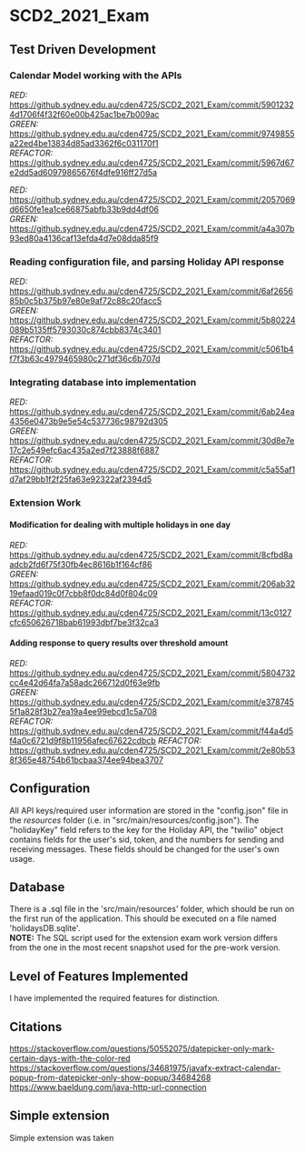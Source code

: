 # SCD2_2021_Exam

## Test Driven Development
### Calendar Model working with the APIs
*RED:* https://github.sydney.edu.au/cden4725/SCD2_2021_Exam/commit/59012324d1706f4f32f60e00b425ac1be7b009ac  
*GREEN:* https://github.sydney.edu.au/cden4725/SCD2_2021_Exam/commit/9749855a22ed4be13834d85ad3362f6c031170f1  
*REFACTOR:* https://github.sydney.edu.au/cden4725/SCD2_2021_Exam/commit/5967d67e2dd5ad60979865676f4dfe916ff27d5a

*RED:* https://github.sydney.edu.au/cden4725/SCD2_2021_Exam/commit/2057069d6650fe1ea1ce66875abfb33b9dd4df06  
*GREEN:* https://github.sydney.edu.au/cden4725/SCD2_2021_Exam/commit/a4a307b93ed80a4136caf13efda4d7e08dda85f9

### Reading configuration file, and parsing Holiday API response
*RED:* https://github.sydney.edu.au/cden4725/SCD2_2021_Exam/commit/6af265685b0c5b375b97e80e9af72c88c20facc5  
*GREEN:* https://github.sydney.edu.au/cden4725/SCD2_2021_Exam/commit/5b80224089b5135ff5793030c874cbb8374c3401  
*REFACTOR:* https://github.sydney.edu.au/cden4725/SCD2_2021_Exam/commit/c5061b4f7f3b63c4979465980c271df36c6b707d

### Integrating database into implementation
*RED:* https://github.sydney.edu.au/cden4725/SCD2_2021_Exam/commit/6ab24ea4356e0473b9e5e54c537736c98792d305  
*GREEN:* https://github.sydney.edu.au/cden4725/SCD2_2021_Exam/commit/30d8e7e17c2e549efc6ac435a2ed7f23888f6887  
*REFACTOR:* https://github.sydney.edu.au/cden4725/SCD2_2021_Exam/commit/c5a55af1d7af29bb1f2f25fa63e92322af2394d5 

### Extension Work
#### Modification for dealing with multiple holidays in one day
*RED:* https://github.sydney.edu.au/cden4725/SCD2_2021_Exam/commit/8cfbd8aadcb2fd6f75f30fb4ec8616b1f164cf86  
*GREEN:* https://github.sydney.edu.au/cden4725/SCD2_2021_Exam/commit/206ab3219efaad019c0f7cbb8f0dc84d0f804c09  
*REFACTOR:* https://github.sydney.edu.au/cden4725/SCD2_2021_Exam/commit/13c0127cfc650626718bab61993dbf7be3f32ca3

#### Adding response to query results over threshold amount
*RED:* https://github.sydney.edu.au/cden4725/SCD2_2021_Exam/commit/5804732cc4e42d64fa7a58adc266712d0f63e9fb  
*GREEN:* https://github.sydney.edu.au/cden4725/SCD2_2021_Exam/commit/e3787455f1a828f3b27ea19a4ee99ebcd1c5a708  
*REFACTOR:* https://github.sydney.edu.au/cden4725/SCD2_2021_Exam/commit/f44a4d5f4a0c6721d9f8b11956afec67622cdbcb
*REFACTOR:* https://github.sydney.edu.au/cden4725/SCD2_2021_Exam/commit/2e80b538f365e48754b61bcbaa374ee94bea3707

## Configuration
All API keys/required user information are stored in the "config.json" file in the *resources* folder
(i.e. in "src/main/resources/config.json"). The "holidayKey" field refers to the key for the Holiday API,
the "twilio" object contains fields for the user's sid, token, and the numbers for sending and receiving
messages. These fields should be changed for the user's own usage.

## Database
There is a .sql file in the 'src/main/resources' folder, which should be run on the first run of the application.
This should be executed on a file named 'holidaysDB.sqlite'.  
**NOTE:** The SQL script used for the extension exam work version differs from the one in the most recent snapshot
used for the pre-work version.

## Level of Features Implemented
I have implemented the required features for distinction. 

## Citations
https://stackoverflow.com/questions/50552075/datepicker-only-mark-certain-days-with-the-color-red  
https://stackoverflow.com/questions/34681975/javafx-extract-calendar-popup-from-datepicker-only-show-popup/34684268  
https://www.baeldung.com/java-http-url-connection

## Simple extension
Simple extension was taken